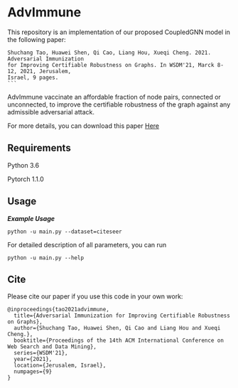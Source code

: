 
# AdvImmune
This repository is an implementation of our proposed CoupledGNN model in the following paper:

```
Shuchang Tao, Huawei Shen, Qi Cao, Liang Hou, Xueqi Cheng. 2021. Adversarial Immunization
for Improving Certifiable Robustness on Graphs. In WSDM'21, Marck 8-12, 2021, Jerusalem, 
Israel, 9 pages.
​```
```

AdvImmune vaccinate an affordable fraction of node pairs, connected or unconnected, to improve the certifiable robustness of the graph against any admissible adversarial attack.

For more details, you can download this paper [Here](https://arxiv.org/abs/2007.09647)

## Requirements

Python 3.6

Pytorch 1.1.0

## Usage
***Example Usage***

`python -u main.py --dataset=citeseer `

For detailed description of all parameters, you can run

`python -u main.py --help`

## Cite
Please cite our paper if you use this code in your own work:
```
@inproceedings{tao2021advimmune,
  title={Adversarial Immunization for Improving Certifiable Robustness on Graphs},
  author={Shuchang Tao, Huawei Shen, Qi Cao and Liang Hou and Xueqi Cheng.},
  booktitle={Proceedings of the 14th ACM International Conference on Web Search and Data Mining},
  series={WSDM'21},
  year={2021},
  location={Jerusalem, Israel},
  numpages={9}
}
```